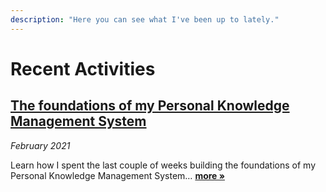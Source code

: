 ```yaml
---
description: "Here you can see what I've been up to lately."
---
```


# Recent Activities

## [The foundations of my Personal Knowledge Management System](the-foundations-of-my-personal-knowledge-management-system.md)

_February 2021_

Learn how I spent the last couple of weeks building the foundations of my Personal Knowledge Management System… [**more »**](the-foundations-of-my-personal-knowledge-management-system.md)
